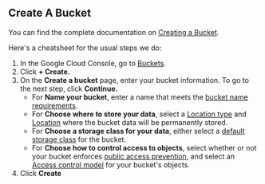 ## Create A Bucket

You can find the complete documentation on [Creating a Bucket](https://cloud.google.com/storage/docs/creating-buckets). 

Here's a cheatsheet for the usual steps we do:

  1. In the Google Cloud Console, go to [Buckets](https://console.cloud.google.com/storage/browser?_ga=2.76486933.1698741265.1707489780-289047190.1707229976).
  2. Click **+ Create.**
  3. On the **Create a bucket** page, enter your bucket information. To go to the next step, click **Continue.**
     * For **Name your bucket**, enter a name that meets the [bucket name requirements](https://cloud.google.com/storage/docs/buckets#naming).
     *  For **Choose where to store your data**, select a [Location type](https://cloud.google.com/storage/docs/locations) and [Location](https://cloud.google.com/storage/docs/locations#available-locations) where the bucket data will be permanently stored.
     *  For **Choose a storage class for your data**, either select a [default storage class](https://cloud.google.com/storage/docs/storage-classes) for the bucket.
     *  For **Choose how to control access to objects**, select whether or not your bucket enforces [public access prevention](https://cloud.google.com/storage/docs/public-access-prevention), and select an [Access control model](https://cloud.google.com/storage/docs/access-control) for your bucket's objects.
   4. Click **Create**